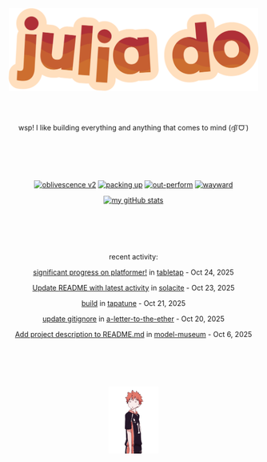 <div align="center">
<img src="images/redYellowName_lightBeige.png" width="500">

<br></br>

<p>wsp! I like building everything and anything that comes to mind (ദ്ദി˙ᗜ˙)</p>

<br></br><br></br>

<!-- repo cards!! -->
[![oblivescence v2](https://github-readme-stats.vercel.app/api/pin/?username=solacite&repo=oblivescence-v2&theme=slateorange&hide_border=true&description_lines_count=2)](https://github.com/anuraghazra/github-readme-stats)
[![packing up](https://github-readme-stats.vercel.app/api/pin/?username=solacite&repo=packing-up&theme=slateorange&hide_border=true&description_lines_count=2)](https://github.com/anuraghazra/github-readme-stats)
[![out-perform](https://github-readme-stats.vercel.app/api/pin/?username=solacite&repo=out-perform&theme=slateorange&hide_border=true&description_lines_count=2)](https://github.com/anuraghazra/github-readme-stats)
[![wayward](https://github-readme-stats.vercel.app/api/pin/?username=solacite&repo=wayward&theme=slateorange&hide_border=true&description_lines_count=2)](https://github.com/anuraghazra/github-readme-stats)

[![my gitHub stats](https://github-readme-stats.vercel.app/api?username=solacite&theme=slateorange&hide_border=true&bg_color=00000000&hide=prs)](https://github.com/anuraghazra/github-readme-stats)

<br></br><br></br>

<!-- RECENT_ACTIVITY_START -->
recent activity:

[significant progress on platformer!](https://github.com/solacite/tabletap/commit/e944c96928b4b3ff33f2be8ebe3524f3fdaf4212) in [tabletap](https://github.com/solacite/tabletap) - Oct 24, 2025

[Update README with latest activity](https://github.com/solacite/solacite/commit/56936153f8237bbabfc0dcf57ecc15206bc67345) in [solacite](https://github.com/solacite/solacite) - Oct 23, 2025

[build](https://github.com/solacite/tapatune/commit/8bd5138b038f30eef2bb02d2cba59a6a0cad222c) in [tapatune](https://github.com/solacite/tapatune) - Oct 21, 2025

[update gitignore](https://github.com/solacite/a-letter-to-the-ether/commit/c999a6b0ad8c6dc6f3466ae814ab47b0e6f723c5) in [a-letter-to-the-ether](https://github.com/solacite/a-letter-to-the-ether) - Oct 20, 2025

[Add project description to README.md](https://github.com/solacite/model-museum/commit/4cc14427d39cdfcce2cccf2a1c468d88c9cd2fe0) in [model-museum](https://github.com/solacite/model-museum) - Oct 6, 2025


<!-- RECENT_ACTIVITY_END -->

</div>

<br></br><br></br>

<div align="center">
    <img src="images/hinata.gif" width="100">
</div>

